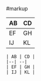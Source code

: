 
#markup

| AB  | CD  |
| --- | --- |
| EF  | GH  |
| IJ  | KL  |

```
| AB | CD |
|--| --|
| EF | GH |
| IJ | KL |
```


